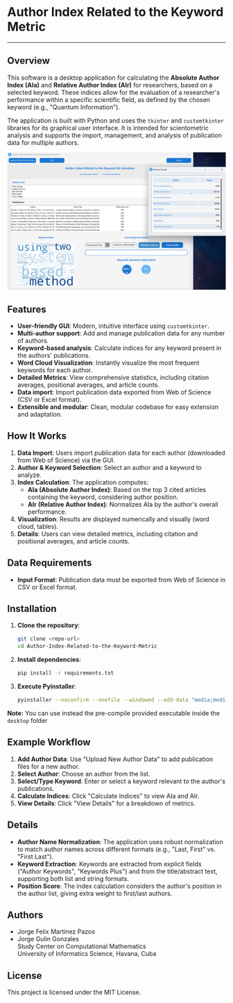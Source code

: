 # Author Index Related to the Keyword Metric
---

## Overview

This software is a desktop application for calculating the **Absolute Author Index (AIa)** and **Relative Author Index (AIr)** for researchers, based on a selected keyword. These indices allow for the evaluation of a researcher's performance within a specific scientific field, as defined by the chosen keyword (e.g., "Quantum Information").

The application is built with Python and uses the `tkinter` and `customtkinter` libraries for its graphical user interface. It is intended for scientometric analysis and supports the import, management, and analysis of publication data for multiple authors.

![Author Index Related to the Keyword Metric Calculator](/resources/example.png)

## Features

- **User-friendly GUI**: Modern, intuitive interface using `customtkinter`.
- **Multi-author support**: Add and manage publication data for any number of authors.
- **Keyword-based analysis**: Calculate indices for any keyword present in the authors' publications.
- **Word Cloud Visualization**: Instantly visualize the most frequent keywords for each author.
- **Detailed Metrics**: View comprehensive statistics, including citation averages, positional averages, and article counts.
- **Data import**: Import publication data exported from Web of Science (CSV or Excel format).
- **Extensible and modular**: Clean, modular codebase for easy extension and adaptation.



## How It Works

1. **Data Import**: Users import publication data for each author (downloaded from Web of Science) via the GUI.
2. **Author & Keyword Selection**: Select an author and a keyword to analyze.
3. **Index Calculation**: The application computes:
   - **AIa (Absolute Author Index)**: Based on the top 3 cited articles containing the keyword, considering author position.
   - **AIr (Relative Author Index)**: Normalizes AIa by the author's overall performance.
4. **Visualization**: Results are displayed numerically and visually (word cloud, tables).
5. **Details**: Users can view detailed metrics, including citation and positional averages, and article counts.

## Data Requirements

- **Input Format**: Publication data must be exported from Web of Science in CSV or Excel format.

## Installation

1. **Clone the repository**:
   ```bash
   git clone <repo-url>
   cd Author-Index-Related-to-the-Keyword-Metric
   ```
2. **Install dependencies**:
   ```bash
   pip install -r requirements.txt
   ```
3. **Execute Pyinstaller**:
   ```bash
   pyinstaller --noconfirm --onefile --windowed --add-data "media;media" app/main.py
   ```

**Note:** You can use instead the pre-compile provided executable inside the `desktop` folder



## Example Workflow

1. **Add Author Data**: Use "Upload New Author Data" to add publication files for a new author.
2. **Select Author**: Choose an author from the list.
3. **Select/Type Keyword**: Enter or select a keyword relevant to the author's publications.
4. **Calculate Indices**: Click "Calculate Indices" to view AIa and AIr.
5. **View Details**: Click "View Details" for a breakdown of metrics.



## Details

- **Author Name Normalization**: The application uses robust normalization to match author names across different formats (e.g., "Last, First" vs. "First Last").
- **Keyword Extraction**: Keywords are extracted from explicit fields ("Author Keywords", "Keywords Plus") and from the title/abstract text, supporting both list and string formats.
- **Position Score**: The index calculation considers the author's position in the author list, giving extra weight to first/last authors.



## Authors

- Jorge Felix Martinez Pazos
- Jorge Gulin Gonzales  
  Study Center on Computational Mathematics  
  University of Informatics Science, Havana, Cuba



## License

This project is licensed under the MIT License.
